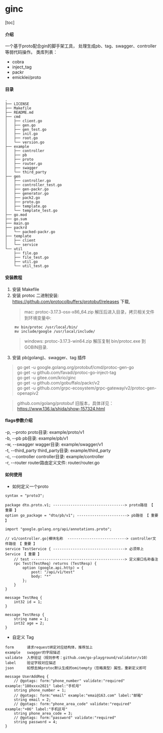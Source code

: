 # ginc
[toc]

#### 介绍
一个基于proto配合gin的脚手架工具，
处理生成pb、tag、swagger、controller等弱代码操作。
类库列表：  
- cobra
- inject_tag
- packr
- emicklei/proto

#### 目录
```
.
├── LICENSE
├── Makefile
├── README.md
├── cmd
│   ├── client.go
│   ├── gen.go
│   ├── gen_test.go
│   ├── init.go
│   ├── root.go
│   └── version.go
├── example
│   ├── controller
│   ├── pb
│   ├── proto
│   ├── router.go
│   ├── swagger
│   └── third_party
├── gen
│   ├── controller.go
│   ├── controller_test.go
│   ├── gen-packr.go
│   ├── generator.go
│   ├── pack2.go
│   ├── proto.go
│   ├── template.go
│   └── template_test.go
├── go.mod
├── go.sum
├── main.go
├── packrd
│   └── packed-packr.go
├── template
│   ├── client
│   └── service
└── util
    ├── file.go
    ├── file_test.go
    ├── util.go
    └── util_test.go
```

#### 安装教程
1. 安装 Makefile
2. 安装 protoc
    二进制安装: https://github.com/protocolbuffers/protobuf/releases 下载,
    > mac:  protoc-3.17.3-osx-x86_64.zip
    > 解压后进入目录，拷贝相关文件到环境变量中:
    ````
     mv bin/protoc /usr/local/bin/   
     mv include/google /usr/local/include/  
    ```` 
    > windows: protoc-3.17.3-win64.zip
    > 解压复制 bin/protoc.exe 到GOBIN目录.
3. 安装 pb(golang)、swagger、tag 插件
> go get -u google.golang.org/protobuf/cmd/protoc-gen-go   
> go get -u github.com/favadi/protoc-go-inject-tag  
> go get -u gitee.com/krio/ginc  
> go get -u github.com/gobuffalo/packr/v2  
> go get -u github.com/grpc-ecosystem/grpc-gateway/v2/protoc-gen-openapiv2

> github.com/golang/protobuf 旧版本，具体详见： https://www.136.la/shida/show-157324.html

#### flags参数介绍
-p, --proto       proto目录: example/proto/v1   
-b, --pb          pb目录: example/pb/v1   
-w, --swagger     wagger目录: example/swagger/v1   
-t, --third_party third_party目录: example/third_party   
-c, --controller  controller目录: example/controller   
-r, --router      router路由定义文件: router/router.go  

#### 如何使用
- 如何定义一个proto
```
syntax = "proto3";

package dto.proto.v1; ---------------------------------> proto路径 【 重要 】
option go_package = "dto/pb/v1"; -----------------------> pb路径 【 重要 】 

import "google.golang.org/api/annotations.proto";

// v1/controller.go|模块名称  ---------------------------> controller文件路径 【 重要 】
service TestService { ---------------------------------> 必须带上 Service 【 重要 】
    // test -------------------------------------------> 定义接口名称备注
    rpc Test(TestReq) returns (TestResp) {
        option (google.api.http) = {
            post: "/api/v1/test"
            body: "*"
        };
    }
}

message TestReq {
    int32 id = 1;
}

message TestResp {
    string name = 1;
    int32 age = 2;
}
```

- 自定义 Tag 
```
form      请求request绑定对应结构体，推荐加上
example   swagger的字段描述  
validate  入参验证（规则参考：github.com/go-playground/validator/v10） 
label     验证字段对应描述
json      如想去掉protoc默认生成的omitempty（忽略类型）属性，重新定义即可
 
message UserAddReq {
    // @gotags: form:"phone_number" validate:"required" example:"180xxxx2021" label:"手机号"
    string phone_number = 1;
    // @gotags: form:"email" example:"emai@163.com" label:"邮箱"
    string email = 2;
    // @gotags: form:"phone_area_code" validate:"required" example:"+86" label:"手机区号"
    string phone_area_code = 3;
    // @gotags: form:"password" validate:"required"
    string password = 4;
}
```
